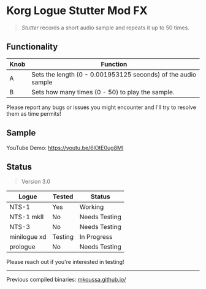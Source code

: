 # Korg Logue Stutter Mod FX

>*Stutter* records a short audio sample and repeats it up to 50 times. 

## Functionality

|Knob|Function|
|-|-|
|A|Sets the length (0 - 0.001953125 seconds) of the audio sample|
|B|Sets how many times (0 - 50) to play the sample.|

Please report any bugs or issues you might encounter and I'll try to resolve them as time permits!

## Sample

YouTube Demo: https://youtu.be/6lOtE0ug8MI

## Status

> Version 3.0

|Logue|Tested|Status|
|-|-|-|
|NTS-1|Yes|Working|
|NTS-1 mkII|No|Needs Testing|
|NTS-3|No|Needs Testing|
|minilogue xd|Testing|In Progress|
|prologue|No|Needs Testing|

Please reach out if you're interested in testing!

---

Previous compiled binaries: [mkoussa.github.io/](https://mkoussa.github.io/)
